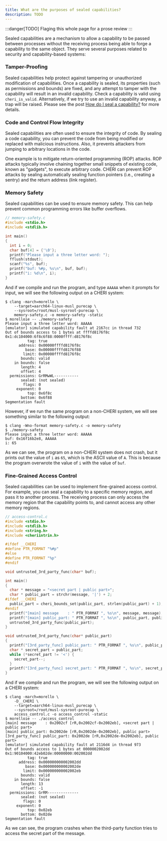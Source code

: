 ```yaml
---
title: What are the purposes of sealed capabilities?
description: TODO
---
```


:::danger[TODO]
Flaging this whole page for a prose review
:::

Sealed capabilities are a mechanism to allow a capability to be passed
between processes without the receiving process being able to forge a
capability to the same object. They serve several purposes related to
security and capability-based systems:

### Tamper-Proofing

Sealed capabilities help protect against tampering or unauthorized
modification of capabilities. Once a capability is sealed, its
properties (such as permissions and bounds) are fixed, and any
attempt to tamper with the capability will result in an invalid
capability. Check a capability is valid using `cheri_is_valid`.
Alternatively, if we try to use an invalid capability anyway, a trap will be raised. Please see the post [How do I seal a capability?](/cheri/how_to_seal)
for more details.

### Code and Control Flow Integrity

Sealed capabilities are often used to ensure the integrity of code. By sealing a code capability, you can prevent the code from being modified or replaced with malicious instructions. Also, it prevents attackers from jumping to arbitrary locations in the code.

One example is to mitigate return-oriented programming (ROP) attacks. ROP attacks typically involve chaining together small snippets of existing code, known as "gadgets", to execute arbitrary code. CHERI can prevent ROP attacks by sealing automatically sealing function pointers (i.e., creating a sentry) and the return address (link register).

### Memory Safety

Sealed capabilities can be used to ensure memory safety. This can help prevent common programming errors like buffer overflows.

```c
// memory-safety.c
#include <stdio.h>
#include <stdlib.h>

int main()
{
  int i = 0;
  char buf[4] = {'\0'};
  printf("Please input a three letter word: ");
  fflush(stdout);
  scanf("%s", buf);
  printf("buf: %#p, %s\n", buf, buf);
  printf("i: %d\n", i);
}
```

And if we compile and run the program, and type `AAAAA` when it prompts for input, we will see the following output on a CHERI system:

```shell
$ clang -march=morello \
	--target=aarch64-linux-musl_purecap \
	--sysroot=/root/musl-sysroot-purecap \
	memory-safety.c -o memory-safety -static
$ morelloie -- ./memory-safety
Please input a three letter word: AAAAA
[emulator] simulated capability fault at 2167cc in thread 732
Out of bounds access to 1 bytes at ffffd8176f8c
0x1:dc104000:6f8c6f88:0000ffff:d8176f8c
		  tag: true
	  address: 0x00000ffffd8176f8c
		 base: 0x00000ffffd8176f88
		limit: 0x00000ffffd8176f8c
	   bounds: valid
	in bounds: false
	   length: 4
	   offset: 4
  permissions: GrRMwWL-----------
	   sealed: (not sealed)
		flags: 0
	 exponent: 0
		  top: 0x6f8c
	   bottom: 0x6f88
Segmentation fault
```

However, if we run the same program on a non-CHERI system, we will see something similar to the following output:

```shell
$ clang -Wno-format memory-safety.c -o memory-safety
$ ./memory-safety
Please input a three letter word: AAAAA
buf: 0x16f16b2e8, AAAAA
i: 65
```

As we can see, the program on a non-CHERI system does not crash, but
it prints out the value of `i` as `65`, which is the ASCII value of
`A`. This is because the program overwrote the value of `i` with the
value of `buf`.

### Fine-Grained Access Control

Sealed capabilities can be used to implement fine-grained access
control. For example, you can seal a capability to a specific memory
region, and pass it to another process. The receiving process can
only access the memory region that the capability points to, and
cannot access any other memory regions.

```c
// access-control.c
#include <stdio.h>
#include <stdlib.h>
#include <string.h>
#include <cheriintrin.h>

#ifdef __CHERI
#define PTR_FORMAT "%#p"
#else
#define PTR_FORMAT "%p"
#endif

void untrusted_3rd_party_func(char* buf);

int main()
{
  char * message = "<secret part | public part>";
  char * public_part = strchr(message, '|') + 2;
#ifdef __CHERI
  public_part = cheri_bounds_set(public_part, strlen(public_part) + 1);
#endif
  printf("[main] message    : " PTR_FORMAT ", %s\n", message, message);
  printf("[main] public_part: " PTR_FORMAT ", %s\n", public_part, public_part);
  untrusted_3rd_party_func(public_part);
}

void untrusted_3rd_party_func(char* public_part)
{
  printf("[3rd_party_func] public_part: " PTR_FORMAT ", %s\n", public_part, public_part);
  char * secret_part = public_part;
  while (*secret_part != '<') {
	secret_part--;
  }
  printf("[3rd_party_func] secret_part: " PTR_FORMAT ", %s\n", secret_part, secret_part);
}
```

And if we compile and run the program, we will see the following
output on a CHERI system:

```shell
$ clang -march=morello \
	-D__CHERI \
	--target=aarch64-linux-musl_purecap \
	--sysroot=/root/musl-sysroot-purecap \
	access_control.c -o access_control -static
$ morelloie -- ./access_control
[main] message    : 0x2002cf [rR,0x2002cf-0x2002eb], <secret part | public part>
[main] public_part: 0x2002de [rR,0x2002de-0x2002eb], public part>
[3rd_party_func] public_part: 0x2002de [rR,0x2002de-0x2002eb], public part>
[emulator] simulated capability fault at 2116d4 in thread 973
Out of bounds access to 1 bytes at 0000002002dd
0x1:90104000:42eb02de:00000000:002002dd
		  tag: true
	  address: 0x000000000002002dd
		 base: 0x000000000002002de
		limit: 0x000000000002002eb
	   bounds: valid
	in bounds: false
	   length: 13
	   offset: -1
  permissions: GrRM--------------
	   sealed: (not sealed)
		flags: 0
	 exponent: 0
		  top: 0x02eb
	   bottom: 0x02de
Segmentation fault
```

As we can see, the program crashes when the third-party function
tries to access the secret part of the message.
